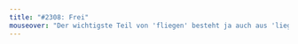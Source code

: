```yaml
---
title: "#2308: Frei"
mouseover: "Der wichtigste Teil von 'fliegen' besteht ja auch aus 'liegen'."
---
```


